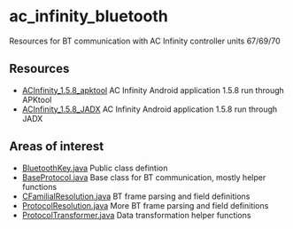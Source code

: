 # ac_infinity_bluetooth
Resources for BT communication with AC Infinity controller units 67/69/70

## Resources

* [ACInfinity_1.5.8_apktool](ACInfinity_1.5.8_apktool) AC Infinity Android application 1.5.8 run through APKtool
* [ACInfinity_1.5.8_JADX](ACInfinity_1.5.8_JADX) AC Infinity Android application 1.5.8 run through JADX

## Areas of interest

* [BluetoothKey.java](ACInfinity_1.5.8_JADX/sources/com/eternal/base/global/BluetoothKey.java) Public class defintion
* [BaseProtocol.java](ACInfinity_1.5.8_JADX/sources/com/eternal/base/protocol/BaseProtocol.java) Base class for BT communication, mostly helper functions
* [CFamilialResolution.java](ACInfinity_1.5.8_JADX/sources/com/eternal/base/protocol/CFamilialResolution.java) BT frame parsing and field definitions
* [ProtocolResolution.java](ACInfinity_1.5.8_JADX/sources/com/eternal/base/protocol/ProtocolResolution.java) More BT frame parsing and field definitions
* [ProtocolTransformer.java](ACInfinity_1.5.8_JADX/sources/com/eternal/base/protocol/ProtocolTransformer.java) Data transformation helper functions